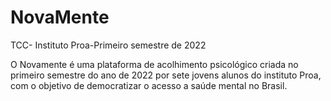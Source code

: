 # NovaMente
TCC- Instituto Proa-Primeiro semestre de 2022


O Novamente é uma plataforma de acolhimento psicológico criada no primeiro semestre do ano de 2022 por sete jovens alunos do instituto Proa, com o objetivo de democratizar o acesso a saúde mental no Brasil.
